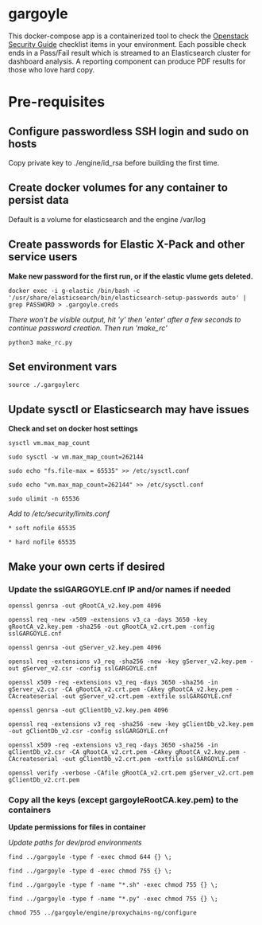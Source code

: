 # gargoyle

This docker-compose app is a containerized tool to check the [Openstack Security Guide](https://docs.openstack.org/security-guide/) checklist items in your environment.
Each possible check ends in a Pass/Fail result which is streamed to an Elasticsearch cluster for dashboard analysis. A reporting component
can produce PDF results for those who love hard copy.

# Pre-requisites

## Configure passwordless SSH login and sudo on hosts

Copy private key to ./engine/id_rsa before building the first time.

## Create docker volumes for any container to persist data

Default is a volume for elasticsearch and the engine /var/log

## Create passwords for Elastic X-Pack and other service users

__Make new password for the first run, or if the elastic vlume gets deleted.__

`docker exec -i g-elastic /bin/bash -c '/usr/share/elasticsearch/bin/elasticsearch-setup-passwords auto' | grep PASSWORD > .gargoyle.creds`

*There won't be visible output, hit 'y' then 'enter' after a few seconds to continue password creation. Then run 'make_rc'*

`python3 make_rc.py`

## Set environment vars

`source ./.gargoylerc`

## Update sysctl or Elasticsearch may have issues

__Check and set on docker host settings__

`sysctl vm.max_map_count`

`sudo sysctl -w vm.max_map_count=262144`

`sudo echo "fs.file-max = 65535" >> /etc/sysctl.conf`

`sudo echo "vm.max_map_count=262144" >> /etc/sysctl.conf`

`sudo ulimit -n 65536`

*Add to /etc/security/limits.conf*

`* soft nofile 65535`

`* hard nofile 65535`


## Make your own certs if desired

### Update the sslGARGOYLE.cnf IP and/or names if needed

`openssl genrsa -out gRootCA_v2.key.pem 4096`

`openssl req -new -x509 -extensions v3_ca -days 3650 -key gRootCA_v2.key.pem -sha256 -out gRootCA_v2.crt.pem -config sslGARGOYLE.cnf`

`openssl genrsa -out gServer_v2.key.pem 4096`

`openssl req -extensions v3_req -sha256 -new -key gServer_v2.key.pem -out gServer_v2.csr -config sslGARGOYLE.cnf`

`openssl x509 -req -extensions v3_req -days 3650 -sha256 -in gServer_v2.csr -CA gRootCA_v2.crt.pem -CAkey gRootCA_v2.key.pem -CAcreateserial -out gServer_v2.crt.pem -extfile sslGARGOYLE.cnf`

`openssl genrsa -out gClientDb_v2.key.pem 4096`

`openssl req -extensions v3_req -sha256 -new -key gClientDb_v2.key.pem -out gClientDb_v2.csr -config sslGARGOYLE.cnf`

`openssl x509 -req -extensions v3_req -days 3650 -sha256 -in gClientDb_v2.csr -CA gRootCA_v2.crt.pem -CAkey gRootCA_v2.key.pem -CAcreateserial -out gClientDb_v2.crt.pem -extfile sslGARGOYLE.cnf`

`openssl verify -verbose -CAfile gRootCA_v2.crt.pem gServer_v2.crt.pem gClientDb_v2.crt.pem`


### Copy all the keys (except gargoyleRootCA.key.pem) to the containers

__Update permissions for files in container__

*Update paths for dev/prod environments*

`find ../gargoyle -type f -exec chmod 644 {} \;`

`find ../gargoyle -type d -exec chmod 755 {} \;`

`find ../gargoyle -type f -name "*.sh" -exec chmod 755 {} \;`

`find ../gargoyle -type f -name "*.py" -exec chmod 755 {} \;`

`chmod 755 ../gargoyle/engine/proxychains-ng/configure`

